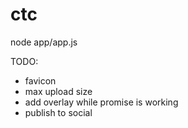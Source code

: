 # ctc

node app/app.js


TODO:
- favicon
- max upload size
- add overlay while promise is working
- publish to social
